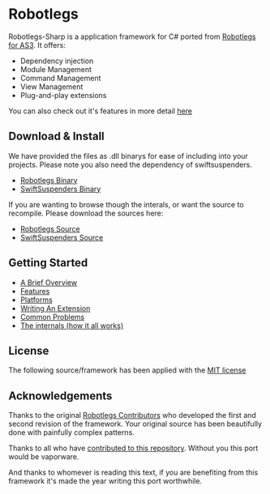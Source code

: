 
Robotlegs
========

Robotlegs-Sharp is a application framework for C# ported from [Robotlegs for AS3](http://www.robotlegs.org/).
It offers:

* Dependency injection
* Module Management
* Command Management
* View Management
* Plug-and-play extensions

You can also check out it's features in more detail [here](./docs/Features.md)

Download & Install
-----------------------
We have provided the files as .dll binarys for ease of including into your projects. Please note you also need the dependency of swiftsuspenders.

* [Robotlegs Binary](./build/robotlegs.dll "Robotlegs Binary")
* [SwiftSuspenders Binary](./lib/swiftsuspenders.dll "SwiftSuspenders Binary")

If you are wanting to browse though the interals, or want the source to recompile. Please download the sources here:

* [Robotlegs Source](./src/)
* [SwiftSuspenders Source](http://www.swiftsuspenders.com/src)

Getting Started
------------------

* [A Brief Overview](./docs/ABriefOverview.md)
* [Features](./docs/Features.md)
* [Platforms](./docs/Platforms.md)
* [Writing An Extension](./docs/WritingAnExtension.md)
* [Common Problems](./docs/CommonProblems.md)
* [The internals (how it all works)](./docs/TheInternals.md)

License
---------

The following source/framework has been applied with the [MIT license](./LICENSE)

Acknowledgements
-----------------------

Thanks to the original [Robotlegs Contributors](https://github.com/robotlegs/robotlegs-framework/graphs/contributors) who developed the first and second revision of the framework. Your original source has been beautifully done with painfully complex patterns.

Thanks to all who have [contributed to this repository](./graphs/contributors). Without you this port would be vaporware.

And thanks to whomever is reading this text, if you are benefiting from this framework it's made the year writing this port worthwhile.